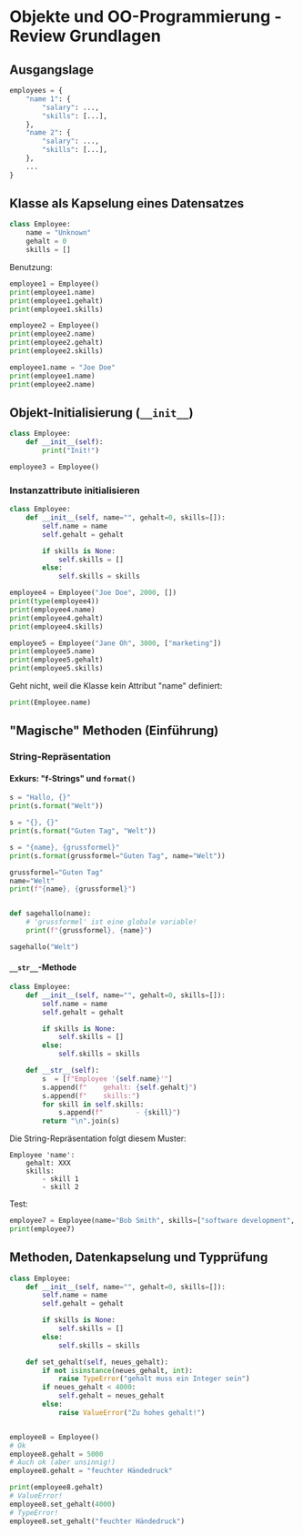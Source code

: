 # Objekte und OO-Programmierung - Review Grundlagen

## Ausgangslage

```python
employees = {
    "name 1": {
        "salary": ...,
        "skills": [...],
    },
    "name 2": {
        "salary": ...,
        "skills": [...],
    },
    ...
}
```

## Klasse als Kapselung eines Datensatzes

```python
class Employee:
    name = "Unknown"
    gehalt = 0
    skills = []
```

Benutzung:

```python
employee1 = Employee()
print(employee1.name)
print(employee1.gehalt)
print(employee1.skills)

employee2 = Employee()
print(employee2.name)
print(employee2.gehalt)
print(employee2.skills)

employee1.name = "Joe Doe"
print(employee1.name)
print(employee2.name)
```

## Objekt-Initialisierung (`__init__`)

```python
class Employee:
    def __init__(self):
        print("Init!")

employee3 = Employee()
```

### Instanzattribute initialisieren

```python
class Employee:
    def __init__(self, name="", gehalt=0, skills=[]):
        self.name = name
        self.gehalt = gehalt

        if skills is None:
            self.skills = []
        else:
            self.skills = skills

employee4 = Employee("Joe Doe", 2000, [])
print(type(employee4))
print(employee4.name)
print(employee4.gehalt)
print(employee4.skills)

employee5 = Employee("Jane Oh", 3000, ["marketing"])
print(employee5.name)
print(employee5.gehalt)
print(employee5.skills)
```

Geht nicht, weil die Klasse kein Attribut "name" definiert:

```python
print(Employee.name)
```


## "Magische" Methoden (Einführung)

### String-Repräsentation

#### Exkurs: "f-Strings" und `format()`

```python
s = "Hallo, {}"
print(s.format("Welt"))

s = "{}, {}"
print(s.format("Guten Tag", "Welt"))

s = "{name}, {grussformel}"
print(s.format(grussformel="Guten Tag", name="Welt"))

grussformel="Guten Tag"
name="Welt"
print(f"{name}, {grussformel}")


def sagehallo(name):
    # 'grussformel' ist eine globale variable!
    print(f"{grussformel}, {name}")

sagehallo("Welt")
```

#### `__str__`-Methode

```python
class Employee:
    def __init__(self, name="", gehalt=0, skills=[]):
        self.name = name
        self.gehalt = gehalt

        if skills is None:
            self.skills = []
        else:
            self.skills = skills

    def __str__(self):
        s  = [f"Employee '{self.name}'"]
        s.append(f"    gehalt: {self.gehalt}")
        s.append(f"    skills:")
        for skill in self.skills:
            s.append(f"        - {skill}")
        return "\n".join(s)
```

Die String-Repräsentation folgt diesem Muster:

```
Employee 'name':
    gehalt: XXX
    skills:
        - skill 1
        - skill 2
```

Test:

```python
employee7 = Employee(name="Bob Smith", skills=["software development", "it support"])
print(employee7)
```


## Methoden, Datenkapselung und Typprüfung

```python
class Employee:
    def __init__(self, name="", gehalt=0, skills=[]):
        self.name = name
        self.gehalt = gehalt

        if skills is None:
            self.skills = []
        else:
            self.skills = skills

    def set_gehalt(self, neues_gehalt):
        if not isinstance(neues_gehalt, int):
            raise TypeError("gehalt muss ein Integer sein")
        if neues_gehalt < 4000:
            self.gehalt = neues_gehalt
        else:
            raise ValueError("Zu hohes gehalt!")


employee8 = Employee()
# Ok
employee8.gehalt = 5000
# Auch ok (aber unsinnig!)
employee8.gehalt = "feuchter Händedruck"

print(employee8.gehalt)
# ValueError!
employee8.set_gehalt(4000)
# TypeError!
employee8.set_gehalt("feuchter Händedruck")
```
